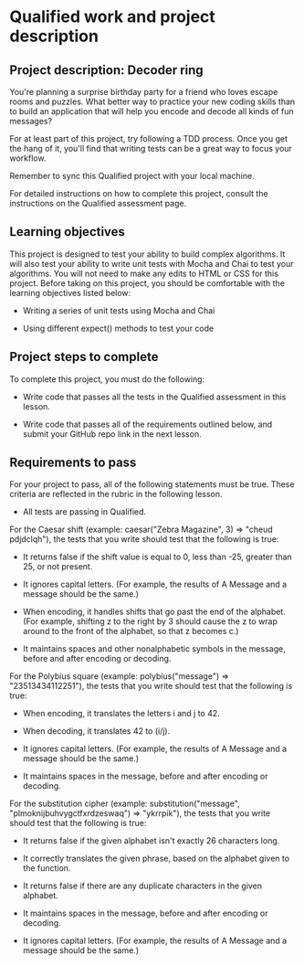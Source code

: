 # Qualified work and project description

## Project description: Decoder ring

You're planning a surprise birthday party for a friend who loves escape rooms and puzzles. What better way to practice your new coding skills than to build an application that will help you encode and decode all kinds of fun messages?

For at least part of this project, try following a TDD process. Once you get the hang of it, you'll find that writing tests can be a great way to focus your workflow.

Remember to sync this Qualified project with your local machine.

For detailed instructions on how to complete this project, consult the instructions on the Qualified assessment page.

## Learning objectives
This project is designed to test your ability to build complex algorithms. It will also test your ability to write unit tests with Mocha and Chai to test your algorithms. You will not need to make any edits to HTML or CSS for this project. Before taking on this project, you should be comfortable with the learning objectives listed below:

- Writing a series of unit tests using Mocha and Chai

- Using different expect() methods to test your code

## Project steps to complete
To complete this project, you must do the following:

- Write code that passes all the tests in the Qualified assessment in this lesson.

- Write code that passes all of the requirements outlined below, and submit your GitHub repo link in the next lesson.

## Requirements to pass
For your project to pass, all of the following statements must be true. These criteria are reflected in the rubric in the following lesson.

- All tests are passing in Qualified.

For the Caesar shift (example: caesar("Zebra Magazine", 3) => "cheud pdjdclqh"), the tests that you write should test that the following is true:

- It returns false if the shift value is equal to 0, less than -25, greater than 25, or not present.

- It ignores capital letters. (For example, the results of A Message and a message should be the same.)

- When encoding, it handles shifts that go past the end of the alphabet. (For example, shifting z to the right by 3 should cause the z to wrap around to the front of the alphabet, so that z becomes c.)

- It maintains spaces and other nonalphabetic symbols in the message, before and after encoding or decoding.

For the Polybius square (example: polybius("message") => "23513434112251"), the tests that you write should test that the following is true:

- When encoding, it translates the letters i and j to 42.

- When decoding, it translates 42 to (i/j).

- It ignores capital letters. (For example, the results of A Message and a message should be the same.)

- It maintains spaces in the message, before and after encoding or decoding.

For the substitution cipher (example: substitution("message", "plmoknijbuhvygctfxrdzeswaq") => "ykrrpik"), the tests that you write should test that the following is true:

- It returns false if the given alphabet isn't exactly 26 characters long.

- It correctly translates the given phrase, based on the alphabet given to the function.

- It returns false if there are any duplicate characters in the given alphabet.

- It maintains spaces in the message, before and after encoding or decoding.

- It ignores capital letters. (For example, the results of A Message and a message should be the same.)
